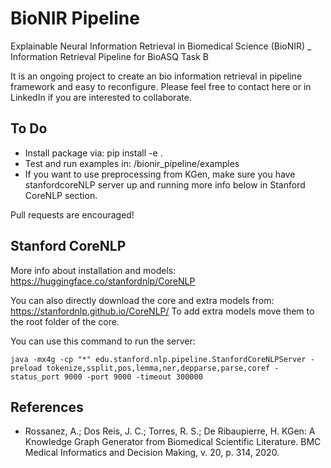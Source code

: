 # BioNIR Pipeline
Explainable Neural Information Retrieval in Biomedical Science (BioNIR) _ Information Retrieval Pipeline for BioASQ Task B

It is an ongoing project to create an bio information retrieval in pipeline framework and easy to reconfigure. Please feel free to contact here or in LinkedIn if you are interested to collaborate.


To Do
-----
-   Install package via: pip install -e .
-   Test and run examples in: /bionir_pipeline/examples
-   If you want to use preprocessing from KGen, make sure you have stanfordcoreNLP server up and running more info below in Stanford CoreNLP section.

Pull requests are encouraged!

Stanford CoreNLP
-----
More info about installation and models: https://huggingface.co/stanfordnlp/CoreNLP

You can also directly download the core and extra models from: https://stanfordnlp.github.io/CoreNLP/
To add extra models move them to the root folder of the core.

You can use this command to run the server:
```
java -mx4g -cp "*" edu.stanford.nlp.pipeline.StanfordCoreNLPServer -preload tokenize,ssplit,pos,lemma,ner,depparse,parse,coref -status_port 9000 -port 9000 -timeout 300000
```

References
-----
-   Rossanez, A.; Dos Reis, J. C.; Torres, R. S.; De Ribaupierre, H. KGen: A Knowledge Graph Generator from Biomedical Scientific Literature. BMC Medical Informatics and Decision Making, v. 20, p. 314, 2020.
